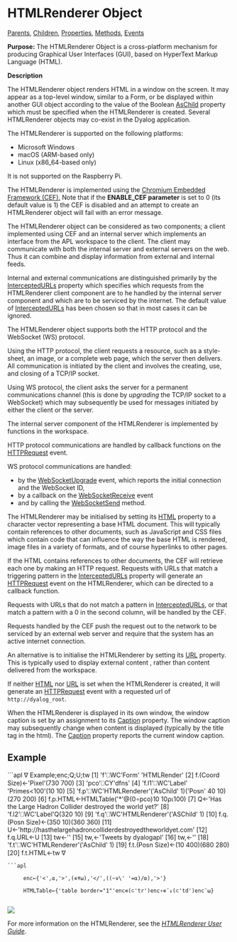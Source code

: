 <h1 class="heading"><span class="name">HTMLRenderer</span> <span class="right">Object</span></h1>

[Parents](../parentlists/htmlrenderer.md), [Children](../childlists/htmlrenderer.md), [Properties](../proplists/htmlrenderer.md), [Methods](../methodlists/htmlrenderer.md), [Events](../eventlists/htmlrenderer.md)

**Purpose:** The HTMLRenderer Object is a cross-platform mechanism for producing Graphical User Interfaces (GUI), based on HyperText Markup Language (HTML).

**Description**

The HTMLRenderer object renders HTML in a window on the screen. It may appear as a top-level window, similar to a Form, or be displayed within another GUI object according to the value of the Boolean [AsChild](../properties/aschild.md) property which must be specified when the HTMLRenderer is created. Several HTMLRenderer objects may co-exist in the Dyalog application.

The HTMLRenderer is supported on the following platforms:

- Microsoft Windows
- macOS (ARM-based only)
- Linux (x86_64-based only)

It is not supported on the Raspberry Pi.

The HTMLRenderer is implemented using the  [Chromium Embedded Framework (CEF).](https://en.wikipedia.org/wiki/Chromium_Embedded_Framework) Note that if the  **ENABLE_CEF parameter** is set to 0 (its default value is 1) the CEF is disabled and an attempt to create an HTMLRenderer object will fail with an error message.

The HTMLRenderer object can be considered as two components; a client implemented using CEF and an internal server which implements an interface from the APL workspace to the client.  The client may communicate with both the internal server and external servers on the web. Thus it can combine and display information from external and internal feeds.

Internal and external communications are distinguished primarily by the [InterceptedURLs](../properties/interceptedurls.md) property which specifies which requests from the HTMLRenderer client component are to he handled by the internal server component and which are to be serviced by the internet. The default value of [InterceptedURLs](../properties/interceptedurls.md) has been chosen so that in most cases it can be ignored.

The HTMLRenderer object supports both the HTTP protocol and the WebSocket (WS) protocol.

Using the HTTP protocol, the client requests a resource, such as  a style-sheet, an image, or a complete web page, which the server then delivers. All communication is initiated by the client and involves the creating, use, and closing of a TCP/IP socket.

Using WS protocol,  the client asks the server for a permanent communications channel (this is done by *upgrading* the TCP/IP socket to a WebSocket) which may subsequently be used for  messages initiated by either the client or the server.

The internal server component of the HTMLRenderer is implemented by functions in the workspace.

HTTP protocol communications are handled by  callback functions on the [HTTPRequest](../methodorevents/httprequest.md) event.

WS protocol communications are handled:

- by  the [WebSocketUpgrade](../methodorevents/websocketupgrade.md) event, which reports the initial connection and the WebSocket ID,
- by a callback on the [WebSocketReceive](../methodorevents/websocketreceive.md) event
- and by calling the [WebSocketSend](../methodorevents/websocketsend.md) method.

The HTMLRenderer may be initialised by setting its [HTML](../properties/html.md) property to a character vector representing a base HTML document. This will typically contain references to other documents,  such as JavaScript and CSS files which contain code that can influence the way the base HTML is rendered, image files in a variety of formats, and of course hyperlinks to other pages.

If the HTML contains references to other documents, the CEF will retrieve each one by making an HTTP request. Requests with URLs that match a triggering pattern in the [InterceptedURLs](../properties/interceptedurls.md) property will generate an [HTTPRequest](../methodorevents/httprequest.md) event on the HTMLRenderer, which can be directed to a callback function.

Requests with URLs that do not match a pattern in [InterceptedURLs](../properties/interceptedurls.md), or that match a pattern with a 0 in the second column, will be handled by the CEF.

Requests handled by the CEF push the request out to the network to be serviced by an external web server and require that the system has an active internet connection.

An alternative is to initialise the HTMLRenderer by setting its [URL](../properties/url.md) property. This is typically  used to display external content , rather than content delivered from the workspace.

If neither [HTML](../properties/html.md) nor [URL](../properties/url.md) is set when the HTMLRenderer is created, it will generate an [HTTPRequest](../methodorevents/httprequest.md) event with a requested url of `http://dyalog_root`.

When the HTMLRenderer is displayed in its own window, the  window caption is set by an assignment to its [Caption](../properties/caption.md) property. The window caption may subsequently change  when content is displayed  (typically  by the title tag in the html). The [Caption](../properties/caption.md) property reports the current window caption.

<h2 class="example">Example</h2>
```apl
     ∇ Example;enc;Q;U;tw
[1]    'f'⎕WC'Form' 'HTMLRender'
[2]    f.(Coord Size)←'Pixel'(730 700)
[3]    'pco'⎕CY'dfns'
[4]    'f.l1'⎕WC'Label' 'Primes<100'(10 10)
[5]    'f.p'⎕WC'HTMLRenderer'('AsChild' 1)('Posn' 40 10)(270 200)
[6]    f.p.HTML←HTMLTable('*'@(0∘pco)10 10⍴⍳100)
[7]    Q←'Has the Large Hadron Collider destroyed the world yet?'
[8]    'f.l2'⎕WC'Label'Q(320 10)
[9]    'f.q'⎕WC'HTMLRenderer'('ASChild' 1)
[10]   f.q.(Posn Size)←(350 10)(360 360)
[11]   U←'http://hasthelargehadroncolliderdestroyedtheworldyet.com'
[12]   f.q.URL←U
[13]   tw←'<a class="twtimeline"'
[14]   tw,←'href="https://twitter.com/dyalogapl">'
[15]   tw,←'Tweets by dyalogapl</a>'
[16]   tw,←'<script async src="http://platform.twitter.com/widgets.js"'
[17]   tw,←'charset="utf-8"></script>'
[18]   'f.t'⎕WC'HTMLRenderer'('AsChild' 1)
[19]   f.t.(Posn Size)←(10 400)(680 280)
[20]   f.t.HTML←tw
     ∇

```
```apl

     enc←{'<',⍺,'>',(∊⍕⍵),'</',((~∨\' '=⍺)/⍺),'>'}
     
     HTMLTable←{'table border="1"'enc∊(⊂'tr')enc∘∊¨↓(⊂'td')enc¨⍵}
     

```

![](../img/htmlrenderer1.png)

For more information on the HTMLRenderer, see the [_HTMLRenderer User Guide_](../../../files/HTMLRenderer_User_Guide.pdf).